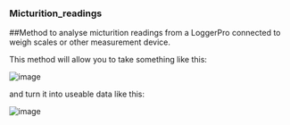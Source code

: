 ### Micturition_readings
##Method to analyse micturition readings from a LoggerPro connected to weigh scales or other measurement device. 

This method will allow you to take something like this: 

![image](https://github.com/kjaitken/Micturition_readings/assets/13381429/cb215c97-66a1-4a96-b405-4c3783d33fea)

and turn it into useable data like this: 

![image](https://github.com/kjaitken/Micturition_readings/assets/13381429/94d96676-99c3-46ac-9435-f3551d649a36)

